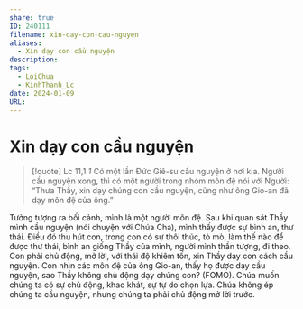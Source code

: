 ```yaml
---
share: true
ID: 240111
filename: xin-day-con-cau-nguyen
aliases:
  - Xin dạy con cầu nguyện
description: 
tags:
  - LoiChua
  - KinhThanh_Lc
date: 2024-01-09
URL: 
---
```


# Xin dạy con cầu nguyện

> [!quote] Lc 11,1
> *1* Có một lần Đức Giê-su cầu nguyện ở nơi kia. Người cầu nguyện xong, thì có một người trong nhóm môn đệ nói với Người: “Thưa Thầy, xin dạy chúng con cầu nguyện, cũng như ông Gio-an đã dạy môn đệ của ông.”

Tưởng tượng ra bối cảnh, mình là một người môn đệ. Sau khi quan sát Thầy mình cầu nguyện (nói chuyện với Chúa Cha), mình thấy được sự bình an, thư thái. Điều đó thu hút con, trong con có sự thôi thúc, tò mò, làm thế nào để được thư thái, bình an giống Thầy của mình, người mình thần tượng, đi theo. Con phải chủ động, mở lời, với thái độ khiêm tốn, xin Thầy dạy con cách cầu nguyện. Con nhìn các môn đệ của ông Gio-an, thấy họ được dạy cầu nguyện, sao Thầy không chủ động dạy chúng con? (FOMO). Chúa muốn chúng ta có sự chủ động, khao khát, sự tự do chọn lựa. Chúa không ép chúng ta cầu nguyện, nhưng chúng ta phải chủ động mở lời trước.